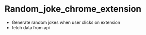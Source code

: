 # Random_joke_chrome_extension
- Generate random jokes when user clicks on extension
- fetch data from api 
